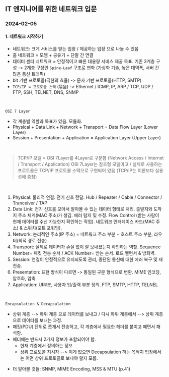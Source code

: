 ## IT 엔지니어를 위한 네트워크 입문

### 2024-02-05

#### 1. 네트워크 시작하기

- 네트워크: 크게 서비스를 받는 입장 / 제공하는 입장 으로 나눌 수 있음
- 홈 네트워크 = 모뎀 + 공유기 + 단말 간 연결
- 데이터 센터 네트워크 = 안정적이고 빠른 대용량 서비스 제공 목표. 기존 3계층 구성 -> 2계층 구성인 `Spine-Leaf` 구조로 변화 (가상화 기술, 높은 대역폭, 서버 간 많은 통신 트래픽)
- bit 기반 프로토콜(극한의 효율) -> 문자 기반 프로토콜(HTTP, SMTP)
- `TCP/IP = 프로토콜 스택` (묶음) -> Ethernet / ICMP, IP, ARP / TCP, UDP / FTP, SSH, TELNET, DNS, SNMP
  
<br>

`OSI 7 Layer`
- 각 계층별 역할과 목표가 있음. 모듈화.
- Physical + Data Link + Network + Transport = Data Flow Layer (Lower Layer)
- Session + Presentation + Application = Application Layer (Upper Layer)  
   
<br>
 
> TCP/IP 모델 = OSI 7Layer를 4Layer로 구분함 (Network Access / Internet / Transport / Application)
> OSI 7Layer는 참조형 모델이고 / 실제로 사용하는 프로토콜은 TCP/IP 프로토콜 스택으로 구현되어 있음 (TCP/IP는 이론보다 실용성에 중점)  
    
<br>

1. Physical: 물리적 연결. 전기 신호 전달. Hub / Repeater / Cable / Connector / Tranceiver / TAP
2. Data Link: 전기 신호를 모아서 알아볼 수 있는 데이터 형태로 처리. 출발지와 도착지 주소 체계(MAC 주소)가 생김. 에러 탐지 및 수정. Flow Control (받는 사람이 현재 데이터를 수신 가능한지 확인하는 작업). 네트워크 인터페이스 카드(MAC 주소) & 스위치(포트 포워딩).
3. Network: 논리적인 주소(IP 주소) = 네트워크 주소 부분 + 호스트 주소 부분, 라우터(최적 경로 전송)
4. Transport: 실제로 데이터가 손실 없이 잘 보내졌는지 확인하는 역할. Sequence Number= 패킷 전송 순서 / ACK Number= 받는 순서. 로드 밸런서 & 방화벽.
5. Session: 연결이 안정적으로 유지되도록 관리, 중단된 통신에 대한 에러 복구 및 재전송.
6. Presentation: 표현 방식이 다르면 -> 통일된 구문 형식으로 변환. MIME 인코딩, 암호화, 압축
7. Application: UI부분, 사용자 입/출력 부분 정의. FTP, SMTP, HTTP, TELNEL

<br>

`Encapsulation & Decapsulation`
- 상위 계층 --> 하위 계층 으로 데이터를 보내고 / 다시 하위 계층에서 --> 상위 계층으로 데이터를 보내는 과정.
- 패킷(PDU) 단위로 쪼개서 전송하고, 각 계층에서 필요한 헤더를 붙이고 떼면서 해석함.
- 헤더에는 반드시 2가지 정보가 포함되어야 함.
  - 현재 계층에서 정의하는 정보
  - 상위 프로토콜 지시자 --> 이게 없으면 Decapsulation 하는 목적지 입장에서는 어떤 상위 프로토콜로 보내야 할지 모름.

 
* 더 알아볼 것들: SNMP, MIME Encoding, MSS & MTU (p.41)
